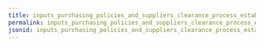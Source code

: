 ```yaml
---
title: inputs_purchasing_policies_and_suppliers_clearance_process_established_and_monitored
permalink: inputs_purchasing_policies_and_suppliers_clearance_process_established_and_monitored.html
jsonid: inputs_purchasing_policies_and_suppliers_clearance_process_established_and_monitored
---
```

